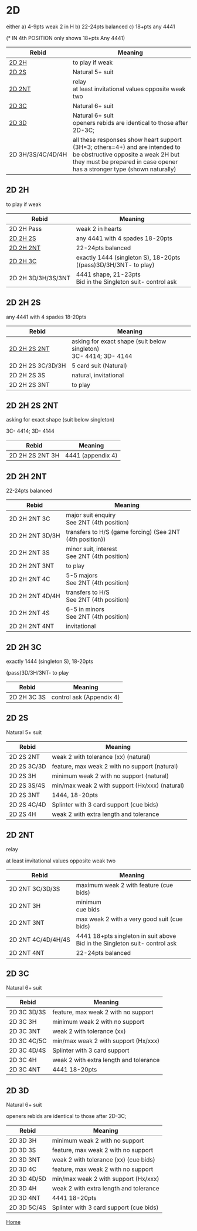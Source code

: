 # 2D

either a) 4-9pts weak 2 in H b) 22-24pts balanced c) 18+pts any 4441

(* IN 4th POSITION only shows 18+pts Any 4441)

| Rebid | Meaning |
|---|---|
| [2D&nbsp;2H](#2d2h) | to play if weak |
| [2D&nbsp;2S](#2d2s) | Natural 5+ suit |
| [2D&nbsp;2NT](#2d2nt) | relay<br/>at least invitational values opposite weak two |
| [2D&nbsp;3C](#2d3c) | Natural 6+ suit |
| [2D&nbsp;3D](#2d3d) | Natural 6+ suit<br/>openers rebids are identical to those after 2D-3C; |
| 2D&nbsp;3H/3S/4C/4D/4H | all these responses show heart support (3H=3; others=4+) and are intended to be obstructive opposite a weak 2H but they must be prepared in case opener has a stronger type (shown naturally) |

## 2D&nbsp;2H

to play if weak

| Rebid | Meaning |
|---|---|
| 2D&nbsp;2H&nbsp;Pass | weak 2 in hearts |
| [2D&nbsp;2H&nbsp;2S](#2d2h2s) | any 4441 with 4 spades 18-20pts |
| [2D&nbsp;2H&nbsp;2NT](#2d2h2nt) | 22-24pts balanced |
| [2D&nbsp;2H&nbsp;3C](#2d2h3c) | exactly 1444 (singleton S), 18-20pts ((pass)3D/3H/3NT- to play) |
| 2D&nbsp;2H&nbsp;3D/3H/3S/3NT | 4441 shape, 21-23pts<br/>Bid in the Singleton suit- control ask |

## 2D&nbsp;2H&nbsp;2S

any 4441 with 4 spades 18-20pts

| Rebid | Meaning |
|---|---|
| [2D&nbsp;2H&nbsp;2S&nbsp;2NT](#2d2h2s2nt) | asking for exact shape (suit below singleton)<br/>3C- 4414; 3D- 4144 |
| 2D&nbsp;2H&nbsp;2S&nbsp;3C/3D/3H | 5 card suit (Natural) |
| 2D&nbsp;2H&nbsp;2S&nbsp;3S | natural, invitational |
| 2D&nbsp;2H&nbsp;2S&nbsp;3NT | to play |

## 2D&nbsp;2H&nbsp;2S&nbsp;2NT

asking for exact shape (suit below singleton)

3C- 4414; 3D- 4144

| Rebid | Meaning |
|---|---|
| 2D&nbsp;2H&nbsp;2S&nbsp;2NT&nbsp;3H | 4441 (appendix 4) |

## 2D&nbsp;2H&nbsp;2NT

22-24pts balanced

| Rebid | Meaning |
|---|---|
| 2D&nbsp;2H&nbsp;2NT&nbsp;3C | major suit enquiry<br/>See 2NT (4th position) |
| 2D&nbsp;2H&nbsp;2NT&nbsp;3D/3H | transfers to H/S (game forcing) (See 2NT (4th position)) |
| 2D&nbsp;2H&nbsp;2NT&nbsp;3S | minor suit, interest<br/>See 2NT (4th position) |
| 2D&nbsp;2H&nbsp;2NT&nbsp;3NT | to play |
| 2D&nbsp;2H&nbsp;2NT&nbsp;4C | 5-5 majors<br/>See 2NT (4th position) |
| 2D&nbsp;2H&nbsp;2NT&nbsp;4D/4H | transfers to H/S<br/>See 2NT (4th position) |
| 2D&nbsp;2H&nbsp;2NT&nbsp;4S | 6-5 in minors<br/>See 2NT (4th position) |
| 2D&nbsp;2H&nbsp;2NT&nbsp;4NT | invitational |

## 2D&nbsp;2H&nbsp;3C

exactly 1444 (singleton S), 18-20pts

(pass)3D/3H/3NT- to play

| Rebid | Meaning |
|---|---|
| 2D&nbsp;2H&nbsp;3C&nbsp;3S | control ask (Appendix 4) |

## 2D&nbsp;2S

Natural 5+ suit

| Rebid | Meaning |
|---|---|
| 2D&nbsp;2S&nbsp;2NT | weak 2 with tolerance (xx) (natural) |
| 2D&nbsp;2S&nbsp;3C/3D | feature, max weak 2 with no support (natural) |
| 2D&nbsp;2S&nbsp;3H | minimum weak 2 with no support (natural) |
| 2D&nbsp;2S&nbsp;3S/4S | min/max weak 2 with support (Hx/xxx) (natural) |
| 2D&nbsp;2S&nbsp;3NT | 1444, 18-20pts |
| 2D&nbsp;2S&nbsp;4C/4D | Splinter with 3 card support (cue bids) |
| 2D&nbsp;2S&nbsp;4H | weak 2 with extra length and tolerance |

## 2D&nbsp;2NT

relay

at least invitational values opposite weak two

| Rebid | Meaning |
|---|---|
| 2D&nbsp;2NT&nbsp;3C/3D/3S | maximum weak 2 with feature (cue bids) |
| 2D&nbsp;2NT&nbsp;3H | minimum<br/>cue bids |
| 2D&nbsp;2NT&nbsp;3NT | max weak 2 with a very good suit (cue bids) |
| 2D&nbsp;2NT&nbsp;4C/4D/4H/4S | 4441 18+pts singleton in suit above<br/>Bid in the Singleton suit- control ask |
| 2D&nbsp;2NT&nbsp;4NT | 22-24pts balanced |

## 2D&nbsp;3C

Natural 6+ suit

| Rebid | Meaning |
|---|---|
| 2D&nbsp;3C&nbsp;3D/3S | feature, max weak 2 with no support |
| 2D&nbsp;3C&nbsp;3H | minimum weak 2 with no support |
| 2D&nbsp;3C&nbsp;3NT | weak 2 with tolerance (xx) |
| 2D&nbsp;3C&nbsp;4C/5C | min/max weak 2 with support (Hx/xxx) |
| 2D&nbsp;3C&nbsp;4D/4S | Splinter with 3 card support |
| 2D&nbsp;3C&nbsp;4H | weak 2 with extra length and tolerance |
| 2D&nbsp;3C&nbsp;4NT | 4441 18-20pts |

## 2D&nbsp;3D

Natural 6+ suit

openers rebids are identical to those after 2D-3C;

| Rebid | Meaning |
|---|---|
| 2D&nbsp;3D&nbsp;3H | minimum weak 2 with no support |
| 2D&nbsp;3D&nbsp;3S | feature, max weak 2 with no support |
| 2D&nbsp;3D&nbsp;3NT | weak 2 with tolerance (xx) (cue bids) |
| 2D&nbsp;3D&nbsp;4C | feature, max weak 2 with no support |
| 2D&nbsp;3D&nbsp;4D/5D | min/max weak 2 with support (Hx/xxx) |
| 2D&nbsp;3D&nbsp;4H | weak 2 with extra length and tolerance |
| 2D&nbsp;3D&nbsp;4NT | 4441 18-20pts |
| 2D&nbsp;3D&nbsp;5C/4S | Splinter with 3 card support (cue bids) |

[Home](../index.md)
